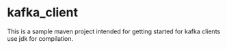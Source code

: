 # kafka_client

This is a sample maven project intended for getting started for kafka clients
use jdk for compilation.

